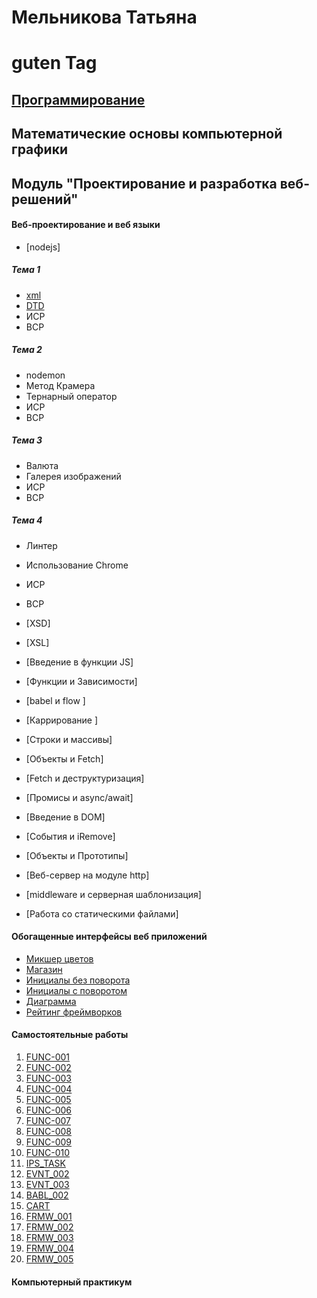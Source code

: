 # Мельникова Татьяна
# guten Tag
## [Программирование](programming.md)
## Математические основы компьютерной графики
## Модуль "Проектирование и разработка веб-решений"
#### Веб-проектирование и веб языки
   - [nodejs]
##### Тема 1
   - [xml](https://kodaktor.ru/xml_958d3)
   - [DTD](https://kodaktor.ru/dtd_174bf)
   - ИСР
   - ВСР
##### Тема 2
   - nodemon
   - Метод Крамера
   - Тернарный оператор
   - ИСР
   - ВСР
##### Тема 3
   - Валюта
   - Галерея изображений
   - ИСР
   - ВСР
##### Тема 4
   - Линтер
   - Иcпользование Chrome
   - ИСР
   - ВСР


   - [XSD]
   - [XSL]
   - [Введение в функции JS]
   - [Функции и Зависимости]
   - [babel и flow ]
   - [Каррирование ]
   - [Строки и массивы]
   - [Объекты и Fetch]
   - [Fetch и деструктуризация] 
   - [Промисы и async/await] 
   - [Введение в DOM] 
   - [Cобытия и iRemove] 
   - [Объекты и Прототипы] 
   - [Веб-сервер на модуле http]
   - [middleware и серверная шаблонизация] 
   - [Работа со статическими файлами]
   
#### Обогащенные интерфейсы веб приложений
   - [Микшер цветов](https://kodaktor.ru/aff0fa8_4bbbd)
   - [Магазин](https://kodaktor.ru/custom_efb59)
   - [Инициалы без поворота](https://kodaktor.ru/click_19c1c)
   - [Инициалы с поворотом](https://kodaktor.ru/click_89b99)
   - [Диаграмма](https://kodaktor.ru/4a67562_1747b)
   - [Рейтинг фреймворков](https://kodaktor.ru/e7200bb_1749c)
   
   
#### Самостоятельные работы
   1. [FUNC-001](https://kodaktor.ru/task_func_68870)
   2. [FUNC-002](https://kodaktor.ru/task_func_8a942)
   3. [FUNC-003](https://kodaktor.ru/task_func_c621e)
   4. [FUNC-004](https://kodaktor.ru/task_func_14c29)
   5. [FUNC-005](https://kodaktor.ru/task_func_48db3)
   6. [FUNC-006](https://kodaktor.ru/task_func_170b8)
   7. [FUNC-007](https://kodaktor.ru/task_func_3302b)
   8. [FUNC-008](https://kodaktor.ru/task_func_c5cae)
   9. [FUNC-009](https://kodaktor.ru/task_func_5217b)
   10. [FUNC-010](https://kodaktor.ru/func_7ac04)
   11. [IPS_TASK](https://kodaktor.ru/243aa0c_478bf)
   12. [EVNT_002](https://kodaktor.ru/custom_eef25)
   13. [EVNT_003](https://kodaktor.ru/e7200bb_1749c)
   14. [BABL_002](https://kodaktor.ru/bind02032018_94feb)
   15. [CART](https://kodaktor.ru/custom_efb59)
   16. [FRMW_001](https://kodaktor.ru/react_state_3a671)
   17. [FRMW_002](https://kodaktor.ru/vue_starter_a0b48)
   18. [FRMW_003](https://kodaktor.ru/frmw_ee09b)
   19. [FRMW_004](https://kodaktor.ru/frmw_ce0a0)
   20. [FRMW_005](https://kodaktor.ru/aff0fa8_45dca)


#### Компьютерный практикум
